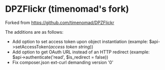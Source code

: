 DPZFlickr (timenomad's fork)
=========

Forked from https://github.com/timenomad/DPZFlickr

The additions are as follows:
* Add option to set access token upon object instantiation (example: $api->setAccessToken(*access token string*))
* Add option to get OAuth URL instead of an HTTP redirect (example: $api->authenticate('read', $is_redirect = false))
* Fix composer.json ext-curl demanding version '0'

